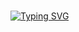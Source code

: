 # 
[![Typing SVG](https://readme-typing-svg.herokuapp.com?font=Fira+Code&size=25&duration=5001&pause=1000&color=03F700&background=000000&center=true&random=false&width=435&lines=Hi+my+name+is+Afruz+Husanov;I'm+learning+dotnet+leguage!;My+level+is+oop)](https://git.io/typing-svg)

